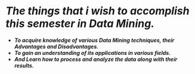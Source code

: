 
# ***The things that i wish to accomplish this semester in Data Mining.***

+ ***To acquire knowledge of various Data Mining techniques, their Advantages and  Disadvantages.***
+ ***To gain an understanding of its applications in various fields.***
+ ***And Learn how to process and analyze the data along with their results.***
